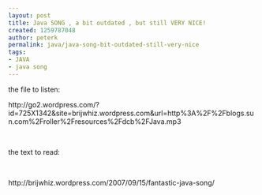 ```yaml
---
layout: post
title: Java SONG , a bit outdated , but still VERY NICE!
created: 1259787048
author: peterk
permalink: java/java-song-bit-outdated-still-very-nice
tags:
- JAVA
- java song
---
```

<p>the file to listen:</p>
<p>http://go2.wordpress.com/?id=725X1342&amp;site=brijwhiz.wordpress.com&amp;url=http%3A%2F%2Fblogs.sun.com%2Froller%2Fresources%2Fdcb%2FJava.mp3</p>
<p>&nbsp;</p>
<p>the text to read:</p>
<p>&nbsp;</p>
<p>http://brijwhiz.wordpress.com/2007/09/15/fantastic-java-song/</p>
<p>&nbsp;</p>
<p>&nbsp;</p>
<p>&nbsp;</p>
